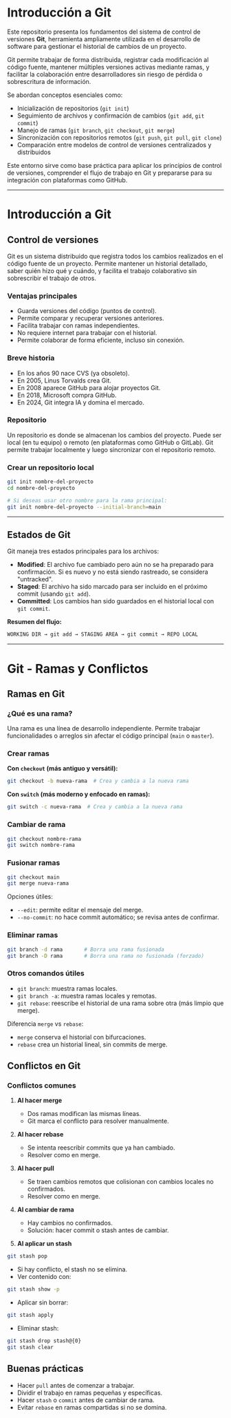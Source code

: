 # Introducción a Git

Este repositorio presenta los fundamentos del sistema de control de versiones **Git**, herramienta ampliamente utilizada en el desarrollo de software para gestionar el historial de cambios de un proyecto.

Git permite trabajar de forma distribuida, registrar cada modificación al código fuente, mantener múltiples versiones activas mediante ramas, y facilitar la colaboración entre desarrolladores sin riesgo de pérdida o sobrescritura de información.

Se abordan conceptos esenciales como:

- Inicialización de repositorios (`git init`)
- Seguimiento de archivos y confirmación de cambios (`git add`, `git commit`)
- Manejo de ramas (`git branch`, `git checkout`, `git merge`)
- Sincronización con repositorios remotos (`git push`, `git pull`, `git clone`)
- Comparación entre modelos de control de versiones centralizados y distribuidos

Este entorno sirve como base práctica para aplicar los principios de control de versiones, comprender el flujo de trabajo en Git y prepararse para su integración con plataformas como GitHub.

----------------------------------------------------------------------------------------------------------

# Introducción a Git
## Control de versiones

Git es un sistema distribuido que registra todos los cambios realizados en el código fuente de un proyecto. Permite mantener un historial detallado, saber quién hizo qué y cuándo, y facilita el trabajo colaborativo sin sobrescribir el trabajo de otros.

### Ventajas principales

- Guarda versiones del código (puntos de control).
- Permite comparar y recuperar versiones anteriores.
- Facilita trabajar con ramas independientes.
- No requiere internet para trabajar con el historial.
- Permite colaborar de forma eficiente, incluso sin conexión.

### Breve historia

- En los años 90 nace CVS (ya obsoleto).
- En 2005, Linus Torvalds crea Git.
- En 2008 aparece GitHub para alojar proyectos Git.
- En 2018, Microsoft compra GitHub.
- En 2024, Git integra IA y domina el mercado.

### Repositorio

Un repositorio es donde se almacenan los cambios del proyecto. Puede ser local (en tu equipo) o remoto (en plataformas como GitHub o GitLab). Git permite trabajar localmente y luego sincronizar con el repositorio remoto.

### Crear un repositorio local

```bash
git init nombre-del-proyecto
cd nombre-del-proyecto

# Si deseas usar otro nombre para la rama principal:
git init nombre-del-proyecto --initial-branch=main
```

----------------------------------------------------------------------------------------------------------

## Estados de Git

Git maneja tres estados principales para los archivos:

- **Modified**: El archivo fue cambiado pero aún no se ha preparado para confirmación. Si es nuevo y no está siendo rastreado, se considera "untracked".
- **Staged**: El archivo ha sido marcado para ser incluido en el próximo commit (usando `git add`).
- **Committed**: Los cambios han sido guardados en el historial local con `git commit`.

**Resumen del flujo:**
```bash
WORKING DIR → git add → STAGING AREA → git commit → REPO LOCAL
```

----------------------------------------------------------------------------------------------------------

# Git - Ramas y Conflictos

## Ramas en Git

### ¿Qué es una rama?
Una rama es una línea de desarrollo independiente. Permite trabajar funcionalidades o arreglos sin afectar el código principal (`main` o `master`).

### Crear ramas

**Con `checkout` (más antiguo y versátil):**

```bash
git checkout -b nueva-rama  # Crea y cambia a la nueva rama
```

**Con `switch` (más moderno y enfocado en ramas):**

```bash
git switch -c nueva-rama  # Crea y cambia a la nueva rama
```

### Cambiar de rama

```bash
git checkout nombre-rama
git switch nombre-rama
```

### Fusionar ramas

```bash
git checkout main
git merge nueva-rama
```

Opciones útiles:
- `--edit`: permite editar el mensaje del merge.
- `--no-commit`: no hace commit automático; se revisa antes de confirmar.

### Eliminar ramas

```bash
git branch -d rama       # Borra una rama fusionada
git branch -D rama       # Borra una rama no fusionada (forzado)
```

### Otros comandos útiles

- `git branch`: muestra ramas locales.
- `git branch -a`: muestra ramas locales y remotas.
- `git rebase`: reescribe el historial de una rama sobre otra (más limpio que merge).

Diferencia `merge` vs `rebase`:
- `merge` conserva el historial con bifurcaciones.
- `rebase` crea un historial lineal, sin commits de merge.

## Conflictos en Git

### Conflictos comunes

1. **Al hacer merge**
   - Dos ramas modifican las mismas líneas.
   - Git marca el conflicto para resolver manualmente.

2. **Al hacer rebase**
   - Se intenta reescribir commits que ya han cambiado.
   - Resolver como en merge.

3. **Al hacer pull**
   - Se traen cambios remotos que colisionan con cambios locales no confirmados.
   - Resolver como en merge.

4. **Al cambiar de rama**
   - Hay cambios no confirmados.
   - Solución: hacer commit o stash antes de cambiar.

5. **Al aplicar un stash**

```bash
git stash pop
```

- Si hay conflicto, el stash no se elimina.
- Ver contenido con:

```bash
git stash show -p
```

- Aplicar sin borrar:

```bash
git stash apply
```

- Eliminar stash:

```bash
git stash drop stash@{0}
git stash clear
```

## Buenas prácticas

- Hacer `pull` antes de comenzar a trabajar.
- Dividir el trabajo en ramas pequeñas y específicas.
- Hacer `stash` o `commit` antes de cambiar de rama.
- Evitar `rebase` en ramas compartidas si no se domina.

